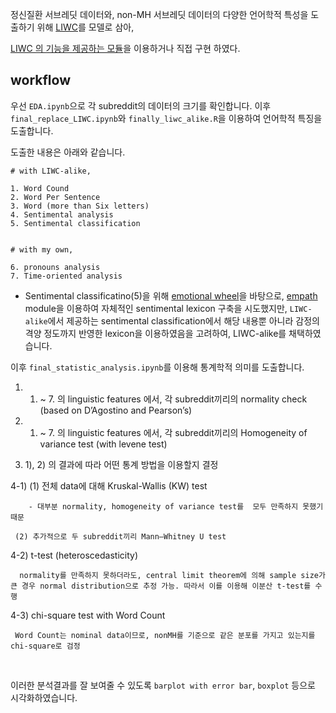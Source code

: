 

정신질환 서브레딧 데이터와, non-MH 서브레딧 데이터의 다양한 언어학적 특성을 도출하기 위해 [LIWC](http://liwc.wpengine.com/)를 모델로 삼아, 

[LIWC 의 기능을 제공하는 모듈](https://github.com/kbenoit/LIWCalike)을 이용하거나 직접 구현 하였다. 



## workflow

우선 `EDA.ipynb`으로 각 subreddit의 데이터의 크기를 확인합니다. 이후 `final_replace_LIWC.ipynb`와 `finally_liwc_alike.R`을 이용하여 언어학적 특징을 도출합니다. 

도출한 내용은 아래와 같습니다.

```
# with LIWC-alike,

1. Word Cound
2. Word Per Sentence
3. Word (more than Six letters)
4. Sentimental analysis 
5. Sentimental classification


# with my own, 

6. pronouns analysis 
7. Time-oriented analysis 

```

  - Sentimental classificatino(5)을 위해 [emotional wheel](https://www.healthline.com/health/emotion-wheel)을 바탕으로, [empath](https://github.com/Ejhfast/empath-client) module을 이용하여 자체적인 sentimental lexicon 구축을 시도했지만, `LIWC-alike`에서 제공하는 sentimental classification에서 해당 내용뿐 아니라 감정의 격양 정도까지 반영한 lexicon을 이용하였음을 고려하여, LIWC-alike를 채택하였습니다. 
  

이후 `final_statistic_analysis.ipynb`를 이용해 통계학적 의미를 도출합니다. 


  1) 1. ~ 7. 의 linguistic features 에서, 각 subreddit끼리의 normality check (based on D’Agostino and Pearson’s)
 
  2) 1. ~ 7. 의 linguistic features 에서, 각 subreddit끼리의 Homogeneity of variance test (with levene test)

  3) 1), 2) 의 결과에 따라 어떤 통계 방법을 이용할지 결정
  
  4-1) 
     (1) 전체 data에 대해 Kruskal-Wallis (KW) test
     
        - 대부분 normality, homogeneity of variance test를  모두 만족하지 못했기 때문
    
     (2) 추가적으로 두 subreddit끼리 Mann–Whitney U test
     
     
  4-2)  t-test (heteroscedasticity)
    
      normality를 만족하지 못하더라도, central limit theorem에 의해 sample size가 큰 경우 normal distribution으로 추정 가능. 따라서 이를 이용해 이분산 t-test를 수행 
        
  4-3) chi-square test with Word Count
  
     Word Count는 nominal data이므로, nonMH를 기준으로 같은 분포를 가지고 있는지를 chi-square로 검정 
     
<br>

이러한 분석결과를 잘 보여줄 수 있도록 `barplot with error bar`, `boxplot` 등으로 시각화하였습니다. 


